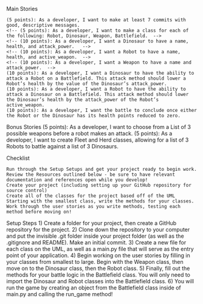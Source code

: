 Main Stories
 
    (5 points): As a developer, I want to make at least 7 commits with good, descriptive messages. 
    <!-- (5 points): As a developer, I want to make a class for each of the following: Robot, Dinosaur, Weapon, Battlefield.  -->
    <!-- (10 points): As a developer, I want a Dinosaur to have a name, health, and attack_power.   -->
    <!-- (10 points): As a developer, I want a Robot to have a name, health, and active_weapon.  -->
    <!-- (10 points): As a developer, I want a Weapon to have a name and attack_power.  -->
    (10 points): As a developer, I want a Dinosaur to have the ability to attack a Robot on a Battlefield. This attack method should lower a Robot’s health by the value of the Dinosaur’s attack_power. 
    (10 points): As a developer, I want a Robot to have the ability to attack a Dinosaur on a Battlefield. This attack method should lower the Dinosaur’s health by the attack_power of the Robot’s active_weapon. 
    (10 points): As a developer, I want the battle to conclude once either the Robot or the Dinosaur has its health points reduced to zero.
 
Bonus Stories
    (5 points): As a developer, I want to choose from a List of 3 possible weapons before a robot makes an attack. 
    (5 points): As a developer, I want to create Fleet and Herd classes, allowing for a list of 3 Robots to battle against a list of 3 Dinosaurs.

Checklist

    Run through the Setup Setups and get your project ready to begin work.
    Review the Resources outlined below - be sure to have relevant documentation and references open while you develop!
    Create your project (including setting up your GitHub repository for source control)
    Create all of the classes for the project based off of the UML 
    Starting with the smallest class, write the methods for your classes. 
    Work through the user stories as you write methods, testing each method before moving on!
 
Setup Steps
    1) Create a folder for your project, then create a GitHub repository for the project.
    2) Clone down the repository to your computer and put the invisible .git folder inside your project folder (as well as the .gitignore and README). Make an initial commit.
    3) Create a new file for each class on the UML, as well as a main.py file that will serve as the entry point of your application.
    4) Begin working on the user stories by filling in your classes from smallest to large. Begin with the Weapon class, then move on to the Dinosaur class, then the Robot class. 
    5) Finally, fill out the methods for your battle logic in the Battlefield class. You will only need to import the Dinosaur and Robot classes into the Battlefield class.
    6) You will run the game by creating an object from the Battlefield class inside of main.py and calling the run_game method!
